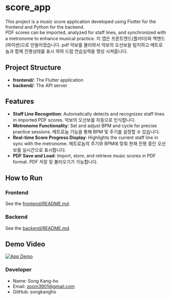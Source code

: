 # score_app
This project is a music score application developed using Flutter for the frontend and Python for the backend.  
PDF scores can be imported, analyzed for staff lines, and synchronized with a metronome to enhance musical practice.
이 앱은 프론트엔드(플러터)와 백엔드(파이썬)으로 만들어졌습니다.
pdf 악보를 불러와서 악보의 오선보을 탐지하고 메트로놈과 함께 진행상태를 표시 하여 드럼 연습실력을 향상 시켜줍니다.   

## Project Structure
- **frontend/**: The Flutter application
- **backend/**: The API server

## Features
- **Staff Line Recognition**: Automatically detects and recognizes staff lines in imported PDF scores.
  악보의 오선보를 자동으로 인식합니다.
- **Metronome Functionality**: Set and adjust BPM and cycle for precise practice sessions.
  메트로놈 기능을 통해 BPM 및 주기를 설정할 수 있습니다.
- **Real-time Score Progress Display**: Highlights the current staff line in sync with the metronome.
  메트로놈의 주기와 BPM에 맞춰 현재 진행 중인 오선보를 실시간으로 표시합니다.
- **PDF Save and Load**: Import, store, and retrieve music scores in PDF format.
  PDF 저장 및 불러오기가 가능합니다.


## How to Run
### Frontend
See the [frontend/README.md](frontend/README.md).

### Backend
See the [backend/README.md](backend/README.md).

## Demo Video
[![App Demo](https://img.youtube.com/vi/qgYMwniyH2I/0.jpg)](https://www.youtube.com/watch?v=qgYMwniyH2I)

### Developer
 - Name: Song Kang-ho
 - Email: zoom3901@gmail.com
 - GitHub: songkangho
